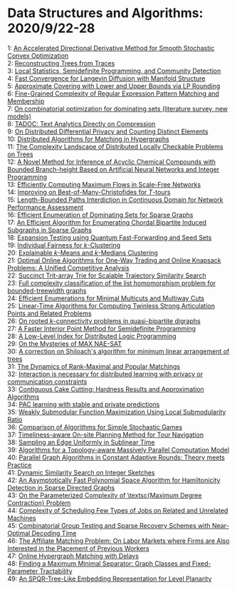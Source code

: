 # Data Structures and Algorithms: 2020/9/22-28  
1: [An Accelerated Directional Derivative Method for Smooth Stochastic  Convex Optimization](https://doi.org/10.48550/arXiv.1804.02394)  
2: [Reconstructing Trees from Traces](https://doi.org/10.48550/arXiv.1902.05101)  
3: [Local Statistics, Semidefinite Programming, and Community Detection](https://doi.org/10.48550/arXiv.1911.01960)  
4: [Fast Convergence for Langevin Diffusion with Manifold Structure](https://doi.org/10.48550/arXiv.2002.05576)  
5: [Approximate Covering with Lower and Upper Bounds via LP Rounding](https://doi.org/10.48550/arXiv.2007.11476)  
6: [Fine-Grained Complexity of Regular Expression Pattern Matching and  Membership](https://doi.org/10.48550/arXiv.2008.02769)  
7: [On combinatorial optimization for dominating sets (literature survey,  new models)](https://doi.org/10.48550/arXiv.2009.09288)  
8: [TADOC: Text Analytics Directly on Compression](https://doi.org/10.48550/arXiv.2009.09442)  
9: [On Distributed Differential Privacy and Counting Distinct Elements](https://doi.org/10.48550/arXiv.2009.09604)  
10: [Distributed Algorithms for Matching in Hypergraphs](https://doi.org/10.48550/arXiv.2009.09605)  
11: [The Complexity Landscape of Distributed Locally Checkable Problems on  Trees](https://doi.org/10.48550/arXiv.2009.09645)  
12: [A Novel Method for Inference of Acyclic Chemical Compounds with Bounded  Branch-height Based on Artificial Neural Networks and Integer Programming](https://doi.org/10.48550/arXiv.2009.09646)  
13: [Efficiently Computing Maximum Flows in Scale-Free Networks](https://doi.org/10.48550/arXiv.2009.09678)  
14: [Improving on Best-of-Many-Christofides for $T$-tours](https://doi.org/10.48550/arXiv.2009.09743)  
15: [Length-Bounded Paths Interdiction in Continuous Domain for Network  Performance Assessment](https://doi.org/10.48550/arXiv.2009.09955)  
16: [Efficient Enumeration of Dominating Sets for Sparse Graphs](https://doi.org/10.48550/arXiv.1802.07863)  
17: [An Efficient Algorithm for Enumerating Chordal Bipartite Induced  Subgraphs in Sparse Graphs](https://doi.org/10.48550/arXiv.1903.02161)  
18: [Expansion Testing using Quantum Fast-Forwarding and Seed Sets](https://doi.org/10.48550/arXiv.1907.02369)  
19: [Individual Fairness for $k$-Clustering](https://doi.org/10.48550/arXiv.2002.06742)  
20: [Explainable $k$-Means and $k$-Medians Clustering](https://doi.org/10.48550/arXiv.2002.12538)  
21: [Optimal Online Algorithms for One-Way Trading and Online Knapsack  Problems: A Unified Competitive Analysis](https://doi.org/10.48550/arXiv.2004.10358)  
22: [Succinct Trit-array Trie for Scalable Trajectory Similarity Search](https://doi.org/10.48550/arXiv.2005.10917)  
23: [Full complexity classification of the list homomorphism problem for  bounded-treewidth graphs](https://doi.org/10.48550/arXiv.2006.11155)  
24: [Efficient Enumerations for Minimal Multicuts and Multiway Cuts](https://doi.org/10.48550/arXiv.2006.16222)  
25: [Linear-Time Algorithms for Computing Twinless Strong Articulation Points  and Related Problems](https://doi.org/10.48550/arXiv.2007.03933)  
26: [On rooted $k$-connectivity problems in quasi-bipartite digraphs](https://doi.org/10.48550/arXiv.2009.10160)  
27: [A Faster Interior Point Method for Semidefinite Programming](https://doi.org/10.48550/arXiv.2009.10217)  
28: [A Low-Level Index for Distributed Logic Programming](https://doi.org/10.48550/arXiv.2009.10255)  
29: [On the Mysteries of MAX NAE-SAT](https://doi.org/10.48550/arXiv.2009.10677)  
30: [A correction on Shiloach's algorithm for minimum linear arrangement of  trees](https://doi.org/10.48550/arXiv.1511.01061)  
31: [The Dynamics of Rank-Maximal and Popular Matchings](https://doi.org/10.48550/arXiv.1703.10594)  
32: [Interaction is necessary for distributed learning with privacy or  communication constraints](https://doi.org/10.48550/arXiv.1911.04014)  
33: [Contiguous Cake Cutting: Hardness Results and Approximation Algorithms](https://doi.org/10.48550/arXiv.1911.05416)  
34: [PAC learning with stable and private predictions](https://doi.org/10.48550/arXiv.1911.10541)  
35: [Weakly Submodular Function Maximization Using Local Submodularity Ratio](https://doi.org/10.48550/arXiv.2004.14650)  
36: [Comparison of Algorithms for Simple Stochastic Games](https://doi.org/10.48550/arXiv.2009.10882)  
37: [Timeliness-aware On-site Planning Method for Tour Navigation](https://doi.org/10.48550/arXiv.2009.11040)  
38: [Sampling an Edge Uniformly in Sublinear Time](https://doi.org/10.48550/arXiv.2009.11178)  
39: [Algorithms for a Topology-aware Massively Parallel Computation Model](https://doi.org/10.48550/arXiv.2009.11463)  
40: [Parallel Graph Algorithms in Constant Adaptive Rounds: Theory meets  Practice](https://doi.org/10.48550/arXiv.2009.11552)  
41: [Dynamic Similarity Search on Integer Sketches](https://doi.org/10.48550/arXiv.2009.11559)  
42: [An Asymptotically Fast Polynomial Space Algorithm for Hamiltonicity  Detection in Sparse Directed Graphs](https://doi.org/10.48550/arXiv.2009.11780)  
43: [On the Parameterized Complexity of \textsc{Maximum Degree Contraction}  Problem](https://doi.org/10.48550/arXiv.2009.11793)  
44: [Complexity of Scheduling Few Types of Jobs on Related and Unrelated  Machines](https://doi.org/10.48550/arXiv.2009.11840)  
45: [Combinatorial Group Testing and Sparse Recovery Schemes with  Near-Optimal Decoding Time](https://doi.org/10.48550/arXiv.2006.08420)  
46: [The Affiliate Matching Problem: On Labor Markets where Firms are Also  Interested in the Placement of Previous Workers](https://doi.org/10.48550/arXiv.2009.11867)  
47: [Online Hypergraph Matching with Delays](https://doi.org/10.48550/arXiv.2009.12022)  
48: [Finding a Maximum Minimal Separator: Graph Classes and Fixed-Parameter  Tractability](https://doi.org/10.48550/arXiv.2009.12184)  
49: [An SPQR-Tree-Like Embedding Representation for Level Planarity](https://doi.org/10.48550/arXiv.2009.12309)  
